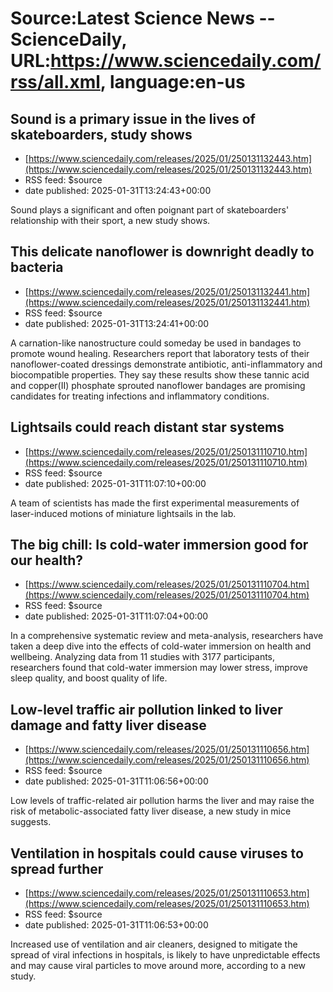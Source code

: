 # Source:Latest Science News -- ScienceDaily, URL:https://www.sciencedaily.com/rss/all.xml, language:en-us

## Sound is a primary issue in the lives of skateboarders, study shows
 - [https://www.sciencedaily.com/releases/2025/01/250131132443.htm](https://www.sciencedaily.com/releases/2025/01/250131132443.htm)
 - RSS feed: $source
 - date published: 2025-01-31T13:24:43+00:00

Sound plays a significant and often poignant part of skateboarders' relationship with their sport, a new study shows.

## This delicate nanoflower is downright deadly to bacteria
 - [https://www.sciencedaily.com/releases/2025/01/250131132441.htm](https://www.sciencedaily.com/releases/2025/01/250131132441.htm)
 - RSS feed: $source
 - date published: 2025-01-31T13:24:41+00:00

A carnation-like nanostructure could someday be used in bandages to promote wound healing. Researchers report that laboratory tests of their nanoflower-coated dressings demonstrate antibiotic, anti-inflammatory and biocompatible properties. They say these results show these tannic acid and copper(II) phosphate sprouted nanoflower bandages are promising candidates for treating infections and inflammatory conditions.

## Lightsails could reach distant star systems
 - [https://www.sciencedaily.com/releases/2025/01/250131110710.htm](https://www.sciencedaily.com/releases/2025/01/250131110710.htm)
 - RSS feed: $source
 - date published: 2025-01-31T11:07:10+00:00

A team of scientists has made the first experimental measurements of laser-induced motions of miniature lightsails in the lab.

## The big chill: Is cold-water immersion good for our health?
 - [https://www.sciencedaily.com/releases/2025/01/250131110704.htm](https://www.sciencedaily.com/releases/2025/01/250131110704.htm)
 - RSS feed: $source
 - date published: 2025-01-31T11:07:04+00:00

In a comprehensive systematic review and meta-analysis, researchers have taken a deep dive into the effects of cold-water immersion on health and wellbeing. Analyzing data from 11 studies with 3177 participants, researchers found that cold-water immersion may lower stress, improve sleep quality, and boost quality of life.

## Low-level traffic air pollution linked to liver damage and fatty liver disease
 - [https://www.sciencedaily.com/releases/2025/01/250131110656.htm](https://www.sciencedaily.com/releases/2025/01/250131110656.htm)
 - RSS feed: $source
 - date published: 2025-01-31T11:06:56+00:00

Low levels of traffic-related air pollution harms the liver and may raise the risk of metabolic-associated fatty liver disease, a new study in mice suggests.

## Ventilation in hospitals could cause viruses to spread further
 - [https://www.sciencedaily.com/releases/2025/01/250131110653.htm](https://www.sciencedaily.com/releases/2025/01/250131110653.htm)
 - RSS feed: $source
 - date published: 2025-01-31T11:06:53+00:00

Increased use of ventilation and air cleaners, designed to mitigate the spread of viral infections in hospitals, is likely to have unpredictable effects and may cause viral particles to move around more, according to a new study.

